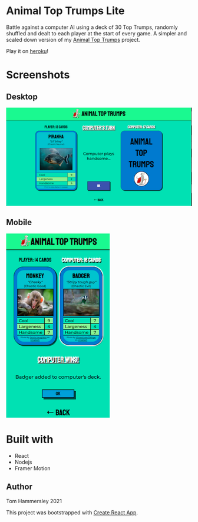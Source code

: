 # Animal Top Trumps Lite

Battle against a computer AI using a deck of 30 Top Trumps, randomly shuffled and dealt to each player at the start of every game. A simpler and scaled down version of my [Animal Top Trumps](https://github.com/scented-wiring/animal-top-trumps) project.

Play it on [heroku](https://animaltoptrumps-lite.herokuapp.com/)!

# Screenshots

## Desktop

![Desktop screenshot](https://github.com/scented-wiring/animal-toptrumps-lite/blob/master/readme_screenshots/desktop.png)

## Mobile

![Mobile screenshot](https://github.com/scented-wiring/animal-toptrumps-lite/blob/master/readme_screenshots/mobile.png)

# Built with

- React
- Nodejs
- Framer Motion

## Author

Tom Hammersley 2021

This project was bootstrapped with [Create React App](https://github.com/facebook/create-react-app).
